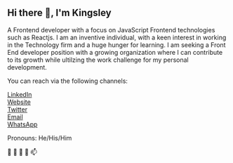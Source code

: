 ## Hi there 👋, I'm Kingsley

 A Frontend developer with a focus on JavaScript Frontend technologies such as Reactjs. 
I am an inventive individual, with a keen interest in working in the Technology firm and a huge hunger for learning. 
I am seeking a Front End developer position with a growing organization where I can contribute to its growth while ultilzing the work challenge for my personal development.


You can reach via the following channels:

[LinkedIn](https://www.linkedin.com/in/kingsley-ibe-5669a5134/)<br/>
[Website](https://kingsleyibe.net/)<br/>
[Twitter](https://twitter.com/ibekingsley2)<br/>
[Email](ibekingsley66gmail.com)<br/>
[WhatsApp](+2347030331929)<br/>

Pronouns: He/His/Him<br/>

👋 👀 🌱 💞️ 📫 


